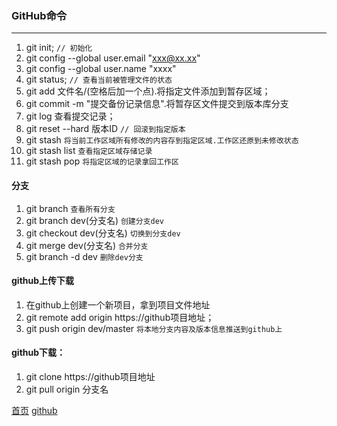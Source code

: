 ### GitHub命令
--------

1. git init; `// 初始化`
2. git config --global user.email "xxx@xx.xx"
3. git config --global user.name "xxxx"
4. git status; `// 查看当前被管理文件的状态`
5. git add 文件名/(空格后加一个点).将指定文件添加到暂存区域；
6. git commit -m "提交备份记录信息".将暂存区文件提交到版本库分支
7. git log 查看提交记录；
8. git reset --hard 版本ID `// 回滚到指定版本`
9. git stash `将当前工作区域所有修改的内容存到指定区域.工作区还原到未修改状态`
10. git stash list `查看指定区域存储记录`
11. git stash pop `将指定区域的记录拿回工作区`
#### 分支
1. git branch `查看所有分支`
2. git branch dev(分支名)  `创建分支dev`
3. git checkout dev(分支名)  `切换到分支dev`
4. git merge dev(分支名)  `合并分支`
5. git branch -d  dev  `删除dev分支`
#### github上传下载
1. 在github上创建一个新项目，拿到项目文件地址
2. git remote add origin https://github项目地址；
3. git push origin dev/master `将本地分支内容及版本信息推送到github上`
#### github下载：
1. git clone https://github项目地址
2. git pull origin 分支名

  
[首页](../../../README.md)  [github](../github.md)
